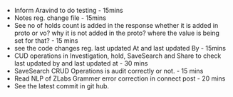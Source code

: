 - Inform Aravind to do testing - 15mins
- Notes reg. change file - 15mins
- See no of holds count is added in the response whether it is added in proto or vo? why it is not added in the proto? where the value is being set for that? - 15 mins
- see the code changes reg. last updated At and last updated By - 15mins
- CUD operations in Investigation, hold, SaveSearch and Share to check last updated by and last updated at - 30 mins
- SaveSearch CRUD Operations is audit correctly or not. - 15 mins
- Read NLP of ZLabs Grammer error correction in connect post - 20 mins
- See the latest commit in git hub.
